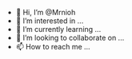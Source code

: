 - 👋 Hi, I’m @Mrnioh
- 👀 I’m interested in ...
- 🌱 I’m currently learning ...
- 💞️ I’m looking to collaborate on ...
- 📫 How to reach me ...

<!---
Mrnioh/Mrnioh is a ✨ special ✨ repository because its `README.md` (this file) appears on your GitHub profile.
You can click the Preview link to take a look at your changes.
--->

